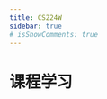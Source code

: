 ```yaml
---
title: CS224W
sidebar: true
# isShowComments: true
---
```


# 课程学习

<ClientOnly>
<title-pv/>
</ClientOnly>











<ClientOnly>
  <leave/>
</ClientOnly/>